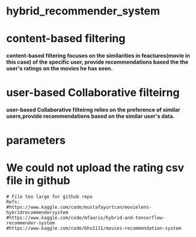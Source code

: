 # hybrid_recommender_system

# content-based filtering
#### content-based filtering focuses on the similarities in feactures(movie in this case) of the specific user, provide recommendations based the the user's ratings on the movies he has seen.
# user-based Collaborative filteirng
#### user-based Collaborative filteirng relies on the preference of similar users,provide recommendations based on the similar user's data.

# parameters 

# We could not upload the rating csv file in github
    # File too large for github repo
    Refs:
    #https://www.kaggle.com/code/mustafayurtcan/movielens-hybridrecommendersystem
    #https://www.kaggle.com/code/mfaaris/hybrid-and-tensorflow-recommender-system
    #https://www.kaggle.com/code/bhu1111/movies-recommendation-system
